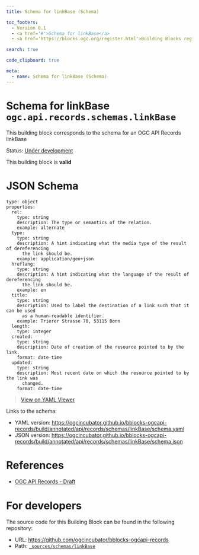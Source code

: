 ```yaml
---
title: Schema for linkBase (Schema)

toc_footers:
  - Version 0.1
  - <a href='#'>Schema for linkBase</a>
  - <a href='https://blocks.ogc.org/register.html'>Building Blocks register</a>

search: true

code_clipboard: true

meta:
  - name: Schema for linkBase (Schema)
---
```



# Schema for linkBase `ogc.api.records.schemas.linkBase`

This building block corresponds to the schema for an OGC API Records linkBase

<p class="status">
    <span data-rainbow-uri="http://www.opengis.net/def/status">Status</span>:
    <a href="http://www.opengis.net/def/status/under-development" target="_blank" data-rainbow-uri>Under development</a>
</p>

<aside class="success">
This building block is <strong>valid</strong>
</aside>


# JSON Schema

```yaml--schema
type: object
properties:
  rel:
    type: string
    description: The type or semantics of the relation.
    example: alternate
  type:
    type: string
    description: A hint indicating what the media type of the result of dereferencing
      the link should be.
    example: application/geo+json
  hreflang:
    type: string
    description: A hint indicating what the language of the result of dereferencing
      the link should be.
    example: en
  title:
    type: string
    description: Used to label the destination of a link such that it can be used
      as a human-readable identifier.
    example: Trierer Strasse 70, 53115 Bonn
  length:
    type: integer
  created:
    type: string
    description: Date of creation of the resource pointed to by the link.
    format: date-time
  updated:
    type: string
    description: Most recent date on which the resource pointed to by the link was
      changed.
    format: date-time

```

> <a target="_blank" href="https://avillar.github.io/TreedocViewer/?dataParser=yaml&amp;dataUrl=https%3A%2F%2Fogcincubator.github.io%2Fbblocks-ogcapi-records%2Fbuild%2Fannotated%2Fapi%2Frecords%2Fschemas%2FlinkBase%2Fschema.yaml&amp;expand=2&amp;option=%7B%22showTable%22%3A+false%7D">View on YAML Viewer</a>

Links to the schema:

* YAML version: <a href="https://ogcincubator.github.io/bblocks-ogcapi-records/build/annotated/api/records/schemas/linkBase/schema.yaml" target="_blank">https://ogcincubator.github.io/bblocks-ogcapi-records/build/annotated/api/records/schemas/linkBase/schema.yaml</a>
* JSON version: <a href="https://ogcincubator.github.io/bblocks-ogcapi-records/build/annotated/api/records/schemas/linkBase/schema.json" target="_blank">https://ogcincubator.github.io/bblocks-ogcapi-records/build/annotated/api/records/schemas/linkBase/schema.json</a>

# References

* [OGC API Records - Draft](https://docs.ogc.org/DRAFTS/20-004.html)

# For developers

The source code for this Building Block can be found in the following repository:

* URL: <a href="https://github.com/ogcincubator/bblocks-ogcapi-records" target="_blank">https://github.com/ogcincubator/bblocks-ogcapi-records</a>
* Path:
<code><a href="https://github.com/ogcincubator/bblocks-ogcapi-records/blob/HEAD/_sources/schemas/linkBase" target="_blank">_sources/schemas/linkBase</a></code>

